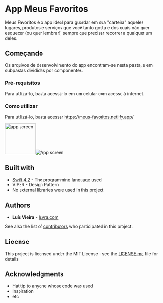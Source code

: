 # App Meus Favoritos

Meus Favoritos é o app ideal para guardar em sua "carteira" aqueles lugares, produtos e serviços que você tanto gosta e dos quais não quer esquecer (ou quer lembrar!) sempre que precisar recorrer a qualquer um deles.

## Começando

Os arquivos de desenvolvimento do app encontram-se nesta pasta, e em subpastas divididas por componentes.

### Pré-requisitos

Para utilizá-lo, basta acessá-lo em um celular com acesso à internet.

### Como utilizar

Para utilizá-lo, basta acessar https://meus-favoritos.netlify.app/

<img src="https://github.com/andrekleine/ironhack-project-2-frontend-crud/blob/main/src/components/AppImgs/Captura%20de%20Tela%202021-10-15%20%C3%A0s%2014.47.56.png" alt="app screen" height="100"/>![App screen]()

## Built with

* [Swift 4.2](https://developer.apple.com/swift/) - The programming language used
* VIPER - Design Pattern
* No external libraries were used in this project

## Authors

* **Luís Vieira** - [lsvra.com](https://lsvra.com)

See also the list of [contributors](https://github.com/your/project/contributors) who participated in this project.

## License

This project is licensed under the MIT License - see the [LICENSE.md](LICENSE.md) file for details

## Acknowledgments

* Hat tip to anyone whose code was used
* Inspiration
* etc
